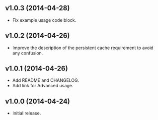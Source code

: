 ## v1.0.3 (2014-04-28)
* Fix example usage code block.

## v1.0.2 (2014-04-26)
* Improve the description of the persistent cache requirement to avoid any confusion.

## v1.0.1 (2014-04-26)
* Add README and CHANGELOG.
* Add link for Advanced usage.

## v1.0.0 (2014-04-24)
* Initial release.
